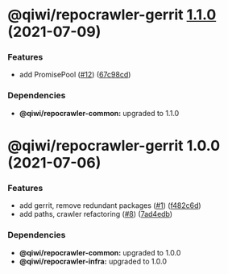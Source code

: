 # @qiwi/repocrawler-gerrit [1.1.0](https://github.com/qiwi/repocrawler/compare/@qiwi/repocrawler-gerrit@1.0.0...@qiwi/repocrawler-gerrit@1.1.0) (2021-07-09)


### Features

* add PromisePool ([#12](https://github.com/qiwi/repocrawler/issues/12)) ([67c98cd](https://github.com/qiwi/repocrawler/commit/67c98cd8d2efe189b5721bc21aaf52ea97df52c7))





### Dependencies

* **@qiwi/repocrawler-common:** upgraded to 1.1.0

# @qiwi/repocrawler-gerrit 1.0.0 (2021-07-06)


### Features

* add gerrit, remove redundant packages ([#1](https://github.com/qiwi/repocrawler/issues/1)) ([f482c6d](https://github.com/qiwi/repocrawler/commit/f482c6df640dfad883b0be97ca6b0e0759c2a8ab))
* add paths, crawler refactoring ([#8](https://github.com/qiwi/repocrawler/issues/8)) ([7ad4edb](https://github.com/qiwi/repocrawler/commit/7ad4edb034c20488e5d5153bd3bc2af2779f436d))





### Dependencies

* **@qiwi/repocrawler-common:** upgraded to 1.0.0
* **@qiwi/repocrawler-infra:** upgraded to 1.0.0
